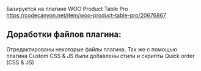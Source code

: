 Базируется на плагине WOO Product Table Pro https://codecanyon.net/item/woo-product-table-pro/20676867

<h2>Доработки файлов плагина:</h2>
Отредактированы некоторые файлы плагина.
Так же с помощью плагина Custom CSS & JS были добавлены стили и скрипты Quick order (CSS & JS)
